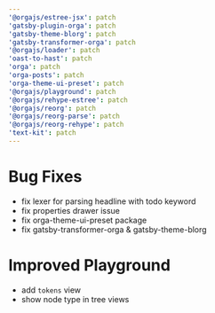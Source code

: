 ```yaml
---
'@orgajs/estree-jsx': patch
'gatsby-plugin-orga': patch
'gatsby-theme-blorg': patch
'gatsby-transformer-orga': patch
'@orgajs/loader': patch
'oast-to-hast': patch
'orga': patch
'orga-posts': patch
'orga-theme-ui-preset': patch
'@orgajs/playground': patch
'@orgajs/rehype-estree': patch
'@orgajs/reorg': patch
'@orgajs/reorg-parse': patch
'@orgajs/reorg-rehype': patch
'text-kit': patch
---
```


# Bug Fixes

- fix lexer for parsing headline with todo keyword
- fix properties drawer issue
- fix orga-theme-ui-preset package
- fix gatsby-transformer-orga & gatsby-theme-blorg

# Improved Playground

- add `tokens` view
- show node type in tree views

